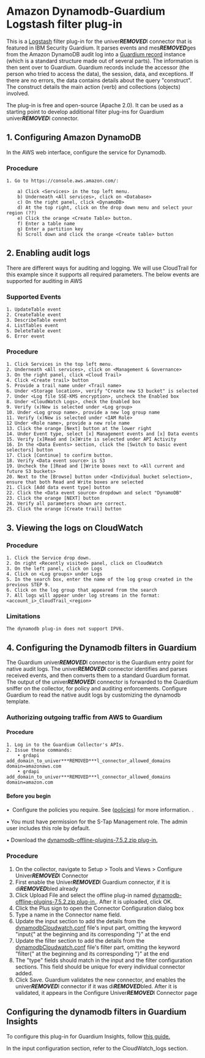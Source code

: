 # Amazon Dynamodb-Guardium Logstash filter plug-in

This is a [Logstash](https://github.com/elastic/logstash) filter plug-in for the univer***REMOVED***l connector that is featured in IBM Security Guardium. It parses events and mes***REMOVED***ges from the Amazon DynamoDB audit log into a [Guardium record](https://github.com/IBM/univer***REMOVED***l-connectors/blob/main/common/src/main/java/com/ibm/guardium/univer***REMOVED***lconnector/commons/structures/Record.java) instance (which is a standard structure made out of several parts). The information is then sent over to Guardium. Guardium records include the accessor (the person who tried to access the data), the session, data, and exceptions. If there are no errors, the data contains details about the query "construct". The construct details the main action (verb) and collections (objects) involved.

The plug-in is free and open-source (Apache 2.0). It can be used as a starting point to develop additional filter plug-ins for Guardium univer***REMOVED***l connector.

## 1. Configuring Amazon DynamoDB

In the AWS web interface, configure the service for Dynamodb.

### Procedure

	1. Go to https://console.aws.amazon.com/:

		a) Click <Services> in the top left menu.
		b) Underneath <All services>, click on <Database>
		c) On the right panel, click <DynamoDB>
		d) At the top right, click on the drop down menu and select your region (??)
		e) Click the orange <Create Table> button.
		f) Enter a table name
		g) Enter a partition key
		h) Scroll down and click the orange <Create table> button

## 2. Enabling audit logs 

There are different ways for auditing and logging. We will use CloudTrail for this example since it supports all required parameters. The below events are supported for auditing in AWS

### Supported Events

    1. UpdateTable event
    2. CreateTable event
    3. DescribeTable event
    4. ListTables event
    5. DeleteTable event
    6. Error event

### Procedure

    1. Click Services in the top left menu.
	2. Underneath <All services>, click on <Management & Governance>
	3. On the right panel, click <Cloud Trail>
	4. Click <Create trail> button
	5. Provide a trail name under <Trail name>
	6. Under <Storage location>, verify "Create new S3 bucket" is selected
	7. Under <Log file SSE-KMS encryption>, uncheck the Enabled box
	8. Under <CloudWatch Logs>, check the Enabled box
	9. Verify (x)New is selected under <Log group>
	10. Under <Log group name>, provide a new log group name
	11. Verify (x)New is selected under <IAM Role>
	12 Under <Role name>, provide a new role name
	13. Click the orange [Next] button at the lower right
	14. Under Event type, select [x] Management events and [x] Data events
	15. Verify [x]Read and [x]Write is selected under API Activity
	16. In the <Data Events> section, click the [Switch to basic event selectors] button
	17. Click [Continue] to confirm button.
	18. Verify <Data event source> is S3
	19. Uncheck the []Read and []Write boxes next to <All current and future S3 buckets>
	20. Next to the [Browse] button under <Individual bucket selection>, ensure that both Read and Write boxes are selected
	21. Click [Add data event type] button
	22. Click the <Data event source> dropdown and select "DynamoDB"
	23. Click the orange [NEXT] button
	24. Verify all parameters shown are correct.
	25. Click the orange [Create trail] button

## 3. Viewing the logs on CloudWatch

### Procedure

	1. Click the Service drop down.
	2. On right <Recently visited> panel, click on CloudWatch
	3. On the left panel, click on Logs
	4. Click on <Log groups> under Logs
	5. In the search box, enter the name of the log group created in the previous STEP 9.
	6. Click on the log group that appeared from the search
	7. All logs will appear under log streams in the format: <account_i>_CloudTrail_<region>

### Limitations

	The dynamodb plug-in does not support IPV6.

## 4. Configuring the Dynamodb filters in Guardium

The Guardium univer***REMOVED***l connector is the Guardium entry point for native audit logs. The univer***REMOVED***l connector identifies and parses received events, and then converts them to a standard Guardium format. The output of the univer***REMOVED***l connector is forwarded to the Guardium sniffer on the collector, for policy and auditing enforcements. Configure Guardium to read the native audit logs by customizing the dynamodb template.

### Authorizing outgoing traffic from AWS to Guardium

#### Procedure

	1. Log in to the Guardium Collector's APIs.
	2. Issue these commands:
		• grdapi add_domain_to_univer***REMOVED***l_connector_allowed_domains domain=amazonaws.com
		• grdapi add_domain_to_univer***REMOVED***l_connector_allowed_domains domain=amazon.com
#### Before you begin

•  Configure the policies you require. See ([policies](/../../#policies)) for more information.
.

• You must have permission for the S-Tap Management role. The admin user includes this role by default.

• Download the [dynamodb-offline-plugins-7.5.2.zip plug-in.](https://github.com/IBM/univer***REMOVED***l-connectors/blob/main/filter-plugin/logstash-filter-dynamodb-guardium/DynamodbOverCloudwatchPackage/DynamoDB/dynamodb-offline-plugins-7.5.2.zip)


### Procedure

1. On the collector, navigate to Setup > Tools and Views > Configure Univer***REMOVED***l Connector
2. First enable the Univer***REMOVED***l Guardium connector, if it is di***REMOVED***bled already
3. Click Upload File and select the offline plug-in named [dynamodb-offline-plugins-7.5.2.zip plug-in.](https://github.com/IBM/univer***REMOVED***l-connectors/blob/main/filter-plugin/logstash-filter-dynamodb-guardium/DynamodbOverCloudwatchPackage/DynamoDB/dynamodb-offline-plugins-7.5.2.zip). After it is uploaded, click OK.
4. Click the Plus sign to open the Connector Configuration dialog box
5. Type a name in the Connector name field.
6. Update the input section to add the details from the [dynamodbCloudwatch.conf](https://github.com/IBM/univer***REMOVED***l-connectors/blob/main/filter-plugin/logstash-filter-dynamodb-guardium/dynamodbCloudwatch.conf) file's input part, omitting the keyword "input{" at the beginning and its corresponding "}" at the end
7. Update the filter section to add the details from the [dynamodbCloudwatch.conf](https://github.com/IBM/univer***REMOVED***l-connectors/blob/main/filter-plugin/logstash-filter-dynamodb-guardium/dynamodbCloudwatch.conf) file's filter part, omitting the keyword "filter{" at the beginning and its corresponding "}" at the end
8. The "type" fields should match in the input and the filter configuration sections. This field should be unique for every individual connector added.
9. Click Save. Guardium validates the new connector, and enables the univer***REMOVED***l connector if it was di***REMOVED***bled. After it is validated, it appears in the Configure Univer***REMOVED***l Connector page

## Configuring the dynamodb filters in Guardium Insights

To configure this plug-in for Guardium Insights, follow [this guide.](https://github.com/IBM/univer***REMOVED***l-connectors/blob/main/docs/UC_Configuration_GI.md)

In the input configuration section, refer to the CloudWatch_logs section.
